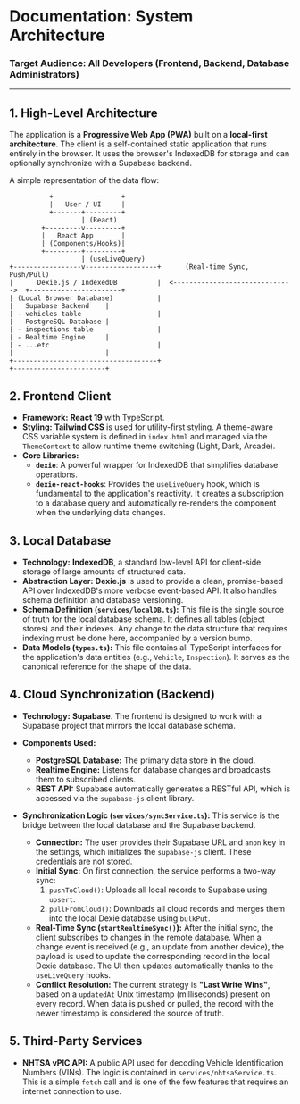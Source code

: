 # Documentation: System Architecture

### **Target Audience:** All Developers (Frontend, Backend, Database Administrators)

---

## 1. High-Level Architecture

The application is a **Progressive Web App (PWA)** built on a **local-first architecture**. The client is a self-contained static application that runs entirely in the browser. It uses the browser's IndexedDB for storage and can optionally synchronize with a Supabase backend.

A simple representation of the data flow:

```
          +-----------------+
          |   User / UI     |
          +-------+---------+
                  | (React)
        +---------v---------+
        |   React App       |
        | (Components/Hooks)|
        +---------+---------+
                  | (useLiveQuery)
+-----------------v------------------+      (Real-time Sync, Push/Pull)
|      Dexie.js / IndexedDB          |  <------------------------------>  +-----------------------+
| (Local Browser Database)           |                                    |   Supabase Backend    |
| - vehicles table                   |                                    | - PostgreSQL Database |
| - inspections table                |                                    | - Realtime Engine     |
| - ...etc                           |                                    |                       |
+------------------------------------+                                    +-----------------------+
```

## 2. Frontend Client

- **Framework:** **React 19** with TypeScript.
- **Styling:** **Tailwind CSS** is used for utility-first styling. A theme-aware CSS variable system is defined in `index.html` and managed via the `ThemeContext` to allow runtime theme switching (Light, Dark, Arcade).
- **Core Libraries:**
    - **`dexie`**: A powerful wrapper for IndexedDB that simplifies database operations.
    - **`dexie-react-hooks`**: Provides the `useLiveQuery` hook, which is fundamental to the application's reactivity. It creates a subscription to a database query and automatically re-renders the component when the underlying data changes.

## 3. Local Database

- **Technology:** **IndexedDB**, a standard low-level API for client-side storage of large amounts of structured data.
- **Abstraction Layer:** **Dexie.js** is used to provide a clean, promise-based API over IndexedDB's more verbose event-based API. It also handles schema definition and database versioning.
- **Schema Definition (`services/localDB.ts`):** This file is the single source of truth for the local database schema. It defines all tables (object stores) and their indexes. Any change to the data structure that requires indexing must be done here, accompanied by a version bump.
- **Data Models (`types.ts`):** This file contains all TypeScript interfaces for the application's data entities (e.g., `Vehicle`, `Inspection`). It serves as the canonical reference for the shape of the data.

## 4. Cloud Synchronization (Backend)

- **Technology:** **Supabase**. The frontend is designed to work with a Supabase project that mirrors the local database schema.
- **Components Used:**
    - **PostgreSQL Database:** The primary data store in the cloud.
    - **Realtime Engine:** Listens for database changes and broadcasts them to subscribed clients.
    - **REST API:** Supabase automatically generates a RESTful API, which is accessed via the `supabase-js` client library.

- **Synchronization Logic (`services/syncService.ts`):** This service is the bridge between the local database and the Supabase backend.
    - **Connection:** The user provides their Supabase URL and `anon` key in the settings, which initializes the `supabase-js` client. These credentials are not stored.
    - **Initial Sync:** On first connection, the service performs a two-way sync:
        1.  `pushToCloud()`: Uploads all local records to Supabase using `upsert`.
        2.  `pullFromCloud()`: Downloads all cloud records and merges them into the local Dexie database using `bulkPut`.
    - **Real-Time Sync (`startRealtimeSync()`):** After the initial sync, the client subscribes to changes in the remote database. When a change event is received (e.g., an update from another device), the payload is used to update the corresponding record in the local Dexie database. The UI then updates automatically thanks to the `useLiveQuery` hooks.
    - **Conflict Resolution:** The current strategy is **"Last Write Wins"**, based on a `updatedAt` Unix timestamp (milliseconds) present on every record. When data is pushed or pulled, the record with the newer timestamp is considered the source of truth.

## 5. Third-Party Services

- **NHTSA vPIC API:** A public API used for decoding Vehicle Identification Numbers (VINs). The logic is contained in `services/nhtsaService.ts`. This is a simple `fetch` call and is one of the few features that requires an internet connection to use.
